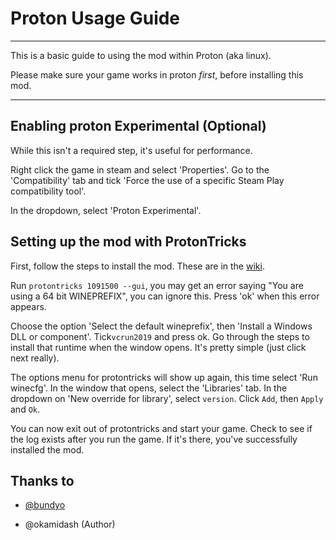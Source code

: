 # Proton Usage Guide

---

This is a basic guide to using the mod within Proton (aka linux).

Please make sure your game works in proton _first_, before installing this mod.

---

## Enabling proton Experimental (Optional)

While this isn't a required step, it's useful for performance.

Right click the game in steam and select 'Properties'. Go to the 'Compatibility' tab and tick 'Force the use of a specific Steam Play compatibility tool'. 

In the dropdown, select 'Proton Experimental'.

## Setting up the mod with ProtonTricks

First, follow the steps to install the mod. These are in the [wiki](https://github.com/yamashi/PerformanceOverhaulCyberpunk/wiki). 

Run `protontricks 1091500 --gui`, you may get an error saying "You are using a 64 bit WINEPREFIX", you can ignore this. Press 'ok' when this error appears.

Choose the option 'Select the default wineprefix', then 'Install a Windows DLL or component'. Tick`vcrun2019` and press ok. Go through the steps to install that runtime when the window opens. It's pretty simple (just click next really).

The options menu for protontricks will show up again, this time select 'Run winecfg'. In the window that opens, select the 'Libraries' tab. In the dropdown on 'New override for library', select `version`. Click `Add`, then `Apply` and `Ok`.



You can now exit out of protontricks and start your game. Check to see if the log exists after you run the game. If it's there, you've successfully installed the mod. 

## Thanks to

- [@bundyo](https://github.com/bundyo)

- @okamidash (Author)


